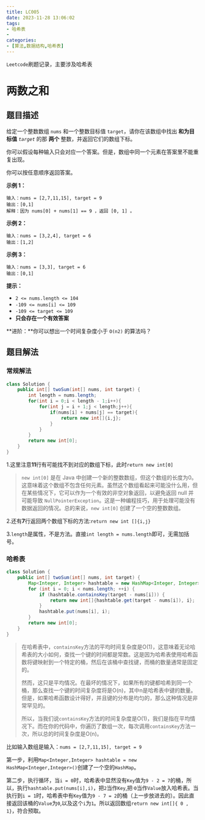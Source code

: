 ```yaml
---
title: LC005
date: 2023-11-28 13:06:02
tags:
- 哈希表
- 
categories:
- [算法,数据结构,哈希表]
---
```


`Leetcode`刷题记录，主要涉及哈希表

<!--more-->

# 两数之和

## 题目描述

给定一个整数数组 `nums` 和一个整数目标值 `target`，请你在该数组中找出 **和为目标值** *`target`* 的那 **两个** 整数，并返回它们的数组下标。

你可以假设每种输入只会对应一个答案。但是，数组中同一个元素在答案里不能重复出现。

你可以按任意顺序返回答案。

 

**示例 1：**

```
输入：nums = [2,7,11,15], target = 9
输出：[0,1]
解释：因为 nums[0] + nums[1] == 9 ，返回 [0, 1] 。
```

**示例 2：**

```
输入：nums = [3,2,4], target = 6
输出：[1,2]
```

**示例 3：**

```
输入：nums = [3,3], target = 6
输出：[0,1]
```

 

**提示：**

- `2 <= nums.length <= 104`
- `-109 <= nums[i] <= 109`
- `-109 <= target <= 109`
- **只会存在一个有效答案**

 

**进阶：**你可以想出一个时间复杂度小于 `O(n2)` 的算法吗？

## 题目解法

### 常规解法

```java
class Solution {
    public int[] twoSum(int[] nums, int target) {
        int length = nums.length;
        for(int i = 0;i < length - 1;i++){
            for(int j = i + 1;j < length;j++){
                if(nums[i] + nums[j] == target){
                    return new int[]{i,j};
                }
            }
        }
        return new int[0];
    }
}
```

1.这里注意**11**行有可能找不到对应的数组下标，此时`return new int[0]`

> `new int[0]` 是在 Java 中创建一个新的整数数组，但这个数组的长度为0。这意味着这个数组不包含任何元素。虽然这个数组看起来可能没什么用，但在某些情况下，它可以作为一个有效的非空对象返回，以避免返回 null 并可能导致 `NullPointerException`。这是一种编程技巧，用于处理可能没有数据返回的情况。总的来说，`new int[0]` 创建了一个空的整数数组。

2.还有**7**行返回两个数组下标的方法:`return new int []{i,j}`

3.`length`是属性，不是方法。直接`int length = nums.length`即可，无需加括号。

### 哈希表

```java
class Solution {
    public int[] twoSum(int[] nums, int target) {
        Map<Integer, Integer> hashtable = new HashMap<Integer, Integer>();
        for (int i = 0; i < nums.length; ++i) {
            if (hashtable.containsKey(target - nums[i])) {
                return new int[]{hashtable.get(target - nums[i]), i};
            }
            hashtable.put(nums[i], i);
        }
        return new int[0];
    }
}
```

> 在哈希表中，`containsKey`方法的平均时间复杂度是O(1)，这意味着无论哈希表的大小如何，查找一个键的时间都是常数。这是因为哈希表使用哈希函数将键映射到一个特定的桶，然后在该桶中查找键，而桶的数量通常是固定的。
>
> 然而，这只是平均情况。在最坏的情况下，如果所有的键都哈希到同一个桶，那么查找一个键的时间复杂度将是O(n)，其中n是哈希表中键的数量。但是，如果哈希函数设计得好，并且键的分布是均匀的，那么这种情况是非常罕见的。
>
> 所以，当我们说`containsKey`方法的时间复杂度是O(1)，我们是指在平均情况下。而在你的代码中，你遍历了数组一次，每次调用`containsKey`方法一次，所以总的时间复杂度是O(n)。

比如输入数组是输入：`nums = [2,7,11,15], target = 9`

第一步，利用`Map<Integer,Integer> hashtable = new HashMap<Integer,Integer>()`创建了一个空的`HashMap`。

第二步，执行循环，当`i = 0`时，哈希表中显然没有`Key`值为`9 - 2 = 7`的桶，所以，执行`hashtable.put(nums[i],i)`，把`2`当作`Key`,把·`0`当作`Value`放入哈希表。当执行到`i = 1`时，哈希表中有`Key`值为`9 - 7 = 2`的桶（上一步放进去的）。因此直接返回该桶的`Value`为`0`,以及这个`i`为`1`。所以返回数组`return new int[]{ 0 , 1}`，符合预取。

